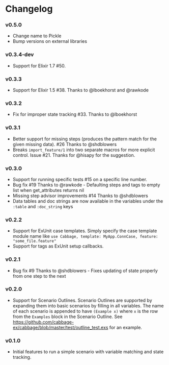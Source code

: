 # Changelog

### v0.5.0

- Change name to Pickle
- Bump versions on external libraries

### v0.3.4-dev

- Support for Elixir 1.7 #50.

### v0.3.3
- Support for Elixir 1.5 #38. Thanks to @lboekhorst and @rawkode

### v0.3.2
- Fix for improper state tracking #33. Thanks to @lboekhorst

### v0.3.1
- Better support for missing steps (produces the pattern match for the given missing data). #26 Thanks to @shdblowers
- Breaks `import_feature/1` into two separate macros for more explicit control. Issue #21. Thanks for @hisapy for the suggestion.

### v0.3.0
- Support for running specific tests #15 on a specific line number.
- Bug fix #19 Thanks to @rawkode - Defaulting steps and tags to empty list when get_attributes returns nil
- Missing step advisor improvements #14 Thanks to @shdblowers
- Data tables and doc strings are now available in the variables under the `:table` and `:doc_string` keys

### v0.2.2
- Support for ExUnit case templates. Simply specify the case template module name like
`use Cabbage, template: MyApp.ConnCase, feature: "some_file.feature"`
- Support for tags as ExUnit setup callbacks.

### v0.2.1
- Bug fix #9 Thanks to @shdblowers - Fixes updating of state properly from one step to the next

### v0.2.0
- Support for Scenario Outlines. Scenario Outlines are supported by expanding them into
basic scenarios by filling in all variables. The name of each scenario is appended to have
`(Example x)` where `x` is the row from the `Examples` block in the Scenario Outline. See
https://github.com/cabbage-ex/cabbage/blob/master/test/outline_test.exs for an example.

### v0.1.0

- Initial features to run a simple scenario with variable matching and state tracking.
